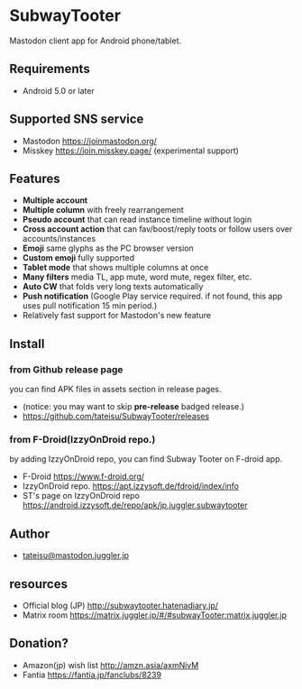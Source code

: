 # SubwayTooter

Mastodon client app for Android phone/tablet.

## Requirements
- Android 5.0 or later

## Supported SNS service 
- Mastodon https://joinmastodon.org/
- Misskey https://join.misskey.page/ (experimental support)

## Features
- **Multiple account**
- **Multiple column** with freely rearrangement
- **Pseudo account** that can read instance timeline without login
- **Cross account action** that can fav/boost/reply toots or follow users over accounts/instances
- **Emoji** same glyphs as the PC browser version
- **Custom emoji** fully supported
- **Tablet mode** that shows multiple columns at once
- **Many filters** media TL, app mute, word mute, regex filter, etc.
- **Auto CW** that folds very long texts automatically
- **Push notification** (Google Play service required. if not found, this app uses pull notification 15 min period.)
- Relatively fast support for Mastodon's new feature

## Install

### from Github release page
you can find APK files in assets section in release pages.
- (notice: you may want to skip **pre-release** badged release.)
- https://github.com/tateisu/SubwayTooter/releases 

### from F-Droid(IzzyOnDroid repo.)
by adding IzzyOnDroid repo, you can find Subway Tooter on F-droid app.
- F-Droid https://www.f-droid.org/
- IzzyOnDroid repo. https://apt.izzysoft.de/fdroid/index/info
- ST's page on IzzyOnDroid repo https://android.izzysoft.de/repo/apk/jp.juggler.subwaytooter

## Author
<ul>
<li><a href="https://mastodon.juggler.jp/@tateisu" rel="me">tateisu@mastodon.juggler.jp</a></li>
</ul>

## resources
- Official blog (JP) http://subwaytooter.hatenadiary.jp/
- Matrix room https://matrix.juggler.jp/#/#subwayTooter:matrix.juggler.jp

## Donation?
- Amazon(jp) wish list http://amzn.asia/axmNivM
- Fantia https://fantia.jp/fanclubs/8239
